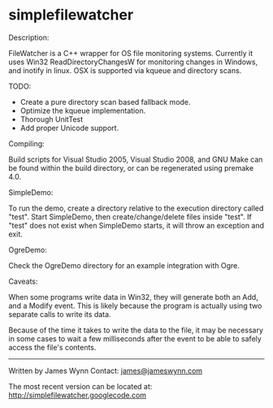 # simplefilewatcher


Description:

FileWatcher is a C++ wrapper for OS file monitoring systems. Currently
it uses Win32 ReadDirectoryChangesW for monitoring changes in Windows,
and inotify in linux. OSX is supported via kqueue and directory scans.


TODO:

 * Create a pure directory scan based fallback mode.
 * Optimize the kqueue implementation.
 * Thorough UnitTest
 * Add proper Unicode support.


Compiling:

Build scripts for Visual Studio 2005, Visual Studio 2008, and GNU Make
can be found within the build directory, or can be regenerated using
premake 4.0.


SimpleDemo:

To run the demo, create a directory relative to the execution directory
called "test". Start SimpleDemo, then create/change/delete files inside
"test". If "test" does not exist when SimpleDemo starts, it will throw
an exception and exit.


OgreDemo:

Check the OgreDemo directory for an example integration with Ogre.


Caveats:

When some programs write data in Win32, they will generate both an Add,
and a Modify event. This is likely because the program is actually using
two separate calls to write its data.

Because of the time it takes to write the data to the file, it may be
necessary in some cases to wait a few milliseconds after the event to be
able to safely access the file's contents.


------------------------------
Written by James Wynn
Contact: james@jameswynn.com

The most recent version can be located at:
http://simplefilewatcher.googlecode.com
